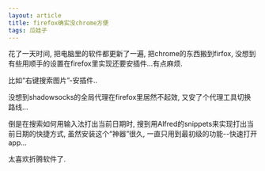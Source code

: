 ```yaml
---
layout: article
title: firefox确实没chrome方便
tags: 瓜娃子
---
```


花了一天时间, 把电脑里的软件都更新了一遍, 把chrome的东西搬到firfox, 没想到有些用顺手的设置在firefox里实现还要安插件...有点麻烦.

 <!--more-->

比如“右键搜索图片”-安插件..

没想到shadowsocks的全局代理在firefox里居然不起效, 又安了个代理工具切换路线...

倒是在搜索如何用输入法打出当前日期时, 搜到用Alfred的snippets来实现打出当前日期的快捷方式, 虽然安装这个“神器”很久, 一直只用到最初级的功能--快速打开app...

太喜欢折腾软件了.